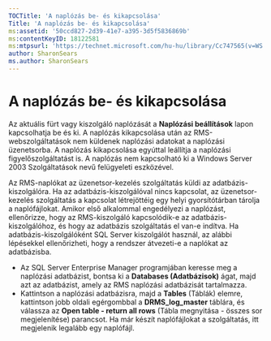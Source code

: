 ```yaml
---
TOCTitle: 'A naplózás be- és kikapcsolása'
Title: 'A naplózás be- és kikapcsolása'
ms:assetid: '50ccd827-2d39-41e7-a395-3d5f5836869b'
ms:contentKeyID: 18122581
ms:mtpsurl: 'https://technet.microsoft.com/hu-hu/library/Cc747565(v=WS.10)'
author: SharonSears
ms.author: SharonSears
---
```


A naplózás be- és kikapcsolása
==============================

Az aktuális fürt vagy kiszolgáló naplózását a **Naplózási beállítások** lapon kapcsolhatja be és ki. A naplózás kikapcsolása után az RMS-webszolgáltatások nem küldenek naplózási adatokat a naplózási üzenetsorba. A naplózás kikapcsolása egyúttal leállítja a naplózási figyelőszolgáltatást is. A naplózás nem kapcsolható ki a Windows Server 2003 Szolgáltatások nevű felügyeleti eszközével.

Az RMS-naplókat az üzenetsor-kezelés szolgáltatás küldi az adatbázis-kiszolgálóra. Ha az adatbázis-kiszolgálóval nincs kapcsolat, az üzenetsor-kezelés szolgáltatás a kapcsolat létrejöttéig egy helyi gyorsítótárban tárolja a naplófájlokat. Amikor első alkalommal engedélyezi a naplózást, ellenőrizze, hogy az RMS-kiszolgáló kapcsolódik-e az adatbázis-kiszolgálóhoz, és hogy az adatbázis szolgáltatás el van-e indítva. Ha adatbázis-kiszolgálóként SQL Server kiszolgálót használ, az alábbi lépésekkel ellenőrizheti, hogy a rendszer átvezeti-e a naplókat az adatbázisba.

-   Az SQL Server Enterprise Manager programjában keresse meg a naplózási adatbázist, bontsa ki a **Databases (Adatbázisok)** ágat, majd azt az adatbázist, amely az RMS naplózási adatbázisát tartalmazza.
-   Kattintson a naplózási adatbázisra, majd a **Tables** (Táblák) elemre, kattintson jobb oldali egérgombbal a **DRMS\_log\_master** táblára, és válassza az **Open table - return all rows** (Tábla megnyitása - összes sor megjelenítése) parancsot. Ha már készít naplófájlokat a szolgáltatás, itt megjelenik legalább egy naplófájl.
